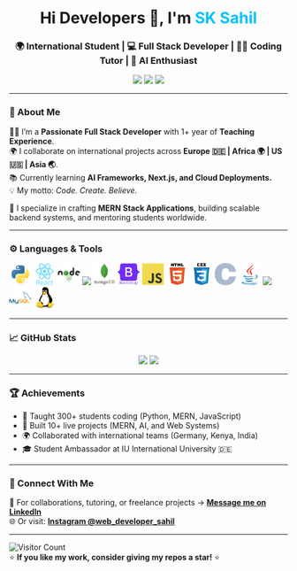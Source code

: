 <!-- 💻 SK SAHIL - PROFESSIONAL README -->

<h1 align="center">Hi Developers 👋, I'm <span style="color:#00C2FF;">SK Sahil</span></h1>
<h3 align="center">🌍 International Student | 💻 Full Stack Developer | 👨‍🏫 Coding Tutor | 🧠 AI Enthusiast</h3>

<p align="center">
  <a href="https://www.linkedin.com/in/programmer-sahil/"><img src="https://img.shields.io/badge/-LinkedIn-blue?style=for-the-badge&logo=Linkedin&logoColor=white"/></a>
  <a href="https://www.instagram.com/web_developer_sahil/"><img src="https://img.shields.io/badge/-Instagram-orange?style=for-the-badge&logo=Instagram&logoColor=white"/></a>
  <a href="https://stackoverflow.com/users/22454203/sk-sahil"><img src="https://img.shields.io/badge/-Stackoverflow-F48024?style=for-the-badge&logo=StackOverflow&logoColor=white"/></a>
</p>

---

### 🚀 About Me  

👨‍💻 I’m a **Passionate Full Stack Developer** with 1+ year of **Teaching Experience**.  
🌍 I collaborate on international projects across **Europe 🇩🇪 | Africa 🌍 | US 🇺🇸 | Asia 🌏**.  
📚 Currently learning **AI Frameworks, Next.js, and Cloud Deployments.**  
💡 My motto: *Code. Create. Believe.*  

🧩 I specialize in crafting **MERN Stack Applications**, building scalable backend systems, and mentoring students worldwide.  

---

### ⚙️ Languages & Tools

<p align="left">
  <a href="https://www.python.org"><img src="https://raw.githubusercontent.com/devicons/devicon/master/icons/python/python-original.svg" width="40"/></a>
  <a href="https://reactjs.org/"><img src="https://raw.githubusercontent.com/devicons/devicon/master/icons/react/react-original-wordmark.svg" width="40"/></a>
  <a href="https://nodejs.org"><img src="https://raw.githubusercontent.com/devicons/devicon/master/icons/nodejs/nodejs-original-wordmark.svg" width="40"/></a>
  <a href="https://expressjs.com"><img src="https://www.vectorlogo.zone/logos/expressjs/expressjs-icon.svg" width="40"/></a>
  <a href="https://www.mongodb.com/"><img src="https://raw.githubusercontent.com/devicons/devicon/master/icons/mongodb/mongodb-original-wordmark.svg" width="40"/></a>
  <a href="https://getbootstrap.com"><img src="https://raw.githubusercontent.com/devicons/devicon/master/icons/bootstrap/bootstrap-plain-wordmark.svg" width="40"/></a>
  <a href="https://developer.mozilla.org/en-US/docs/Web/JavaScript"><img src="https://raw.githubusercontent.com/devicons/devicon/master/icons/javascript/javascript-original.svg" width="40"/></a>
  <a href="https://www.w3.org/html/"><img src="https://raw.githubusercontent.com/devicons/devicon/master/icons/html5/html5-original-wordmark.svg" width="40"/></a>
  <a href="https://www.w3schools.com/css/"><img src="https://raw.githubusercontent.com/devicons/devicon/master/icons/css3/css3-original-wordmark.svg" width="40"/></a>
  <a href="https://www.cprogramming.com/"><img src="https://raw.githubusercontent.com/devicons/devicon/master/icons/c/c-original.svg" width="40"/></a>
  <a href="https://www.java.com"><img src="https://raw.githubusercontent.com/devicons/devicon/master/icons/java/java-original.svg" width="40"/></a>
  <a href="https://git-scm.com/"><img src="https://www.vectorlogo.zone/logos/git-scm/git-scm-icon.svg" width="40"/></a>
  <a href="https://www.mysql.com/"><img src="https://raw.githubusercontent.com/devicons/devicon/master/icons/mysql/mysql-original-wordmark.svg" width="40"/></a>
  <a href="https://www.linux.org/"><img src="https://raw.githubusercontent.com/devicons/devicon/master/icons/linux/linux-original.svg" width="40"/></a>
</p>

---

### 📈 GitHub Stats  

<p align="center">
  <img height="180em" src="https://github-readme-stats.vercel.app/api?username=programmer-sahil&show_icons=true&theme=tokyonight&count_private=true"/>
  <img height="180em" src="https://github-readme-stats.vercel.app/api/top-langs/?username=programmer-sahil&layout=compact&theme=tokyonight"/>
</p>

---

### 🏆 Achievements  
- 🌟 Taught 300+ students coding (Python, MERN, JavaScript)  
- 🧠 Built 10+ live projects (MERN, AI, and Web Systems)  
- 🌍 Collaborated with international teams (Germany, Kenya, India)  
- 🎓 Student Ambassador at IU International University 🇩🇪  

---

### 💬 Connect With Me  

📩 For collaborations, tutoring, or freelance projects → **[Message me on LinkedIn](https://www.linkedin.com/in/programmer-sahil/)**  
🌐 Or visit: **[Instagram @web_developer_sahil](https://www.instagram.com/web_developer_sahil/)**  

---

![Visitor Count](https://profile-counter.glitch.me/programmer-sahil/count.svg)  
⭐ **If you like my work, consider giving my repos a star!** ⭐  

